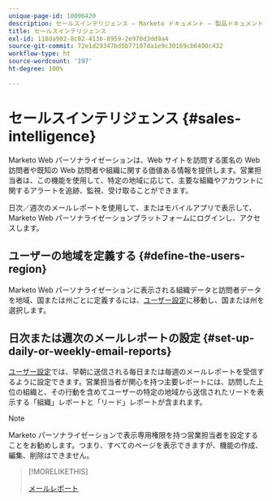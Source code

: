```yaml
---
unique-page-id: 10096420
description: セールスインテリジェンス — Marketo ドキュメント — 製品ドキュメント
title: セールスインテリジェンス
exl-id: 118da902-8c02-413b-8959-2e970d3dd9a4
source-git-commit: 72e1d29347bd5b77107da1e9c30169cb6490c432
workflow-type: ht
source-wordcount: '197'
ht-degree: 100%

---
```


# セールスインテリジェンス {#sales-intelligence}

Marketo Web パーソナライゼーションは、Web サイトを訪問する匿名の Web 訪問者や既知の Web 訪問者や組織に関する価値ある情報を提供します。営業担当者は、この機能を使用して、特定の地域に応じて、主要な組織やアカウントに関するアラートを追跡、監視、受け取ることができます。

日次／週次のメールレポートを使用して、またはモバイルアプリで表示して、Marketo Web パーソナライゼーションプラットフォームにログインし、アクセスします。

## ユーザーの地域を定義する {#define-the-users-region}

Marketo Web パーソナライゼーションに表示される組織データと訪問者データを地域、国または州ごとに定義するには、[ユーザー設定](/help/marketo/product-docs/web-personalization/getting-started/user-settings.md)に移動し、国または州を選択します。

## 日次または週次のメールレポートの設定 {#set-up-daily-or-weekly-email-reports}

[ユーザー設定](/help/marketo/product-docs/web-personalization/getting-started/user-settings.md)では、早朝に送信される毎日または毎週のメールレポートを受信するように設定できます。営業担当者が関心を持つ主要レポートには、訪問した上位の組織と、その行動を含めてユーザーの特定の地域から送信されたリードを表示する「組織」レポートと「リード」レポートが含まれます。

>[!NOTE]
>
>Marketo パーソナライゼーションで表示専用権限を持つ営業担当者を設定することをお勧めします。つまり、すべてのページを表示できますが、機能の作成、編集、削除はできません。

>[!MORELIKETHIS]
>
>[メールレポート](/help/marketo/product-docs/web-personalization/reporting-for-web-personalization/email-reports.md)
